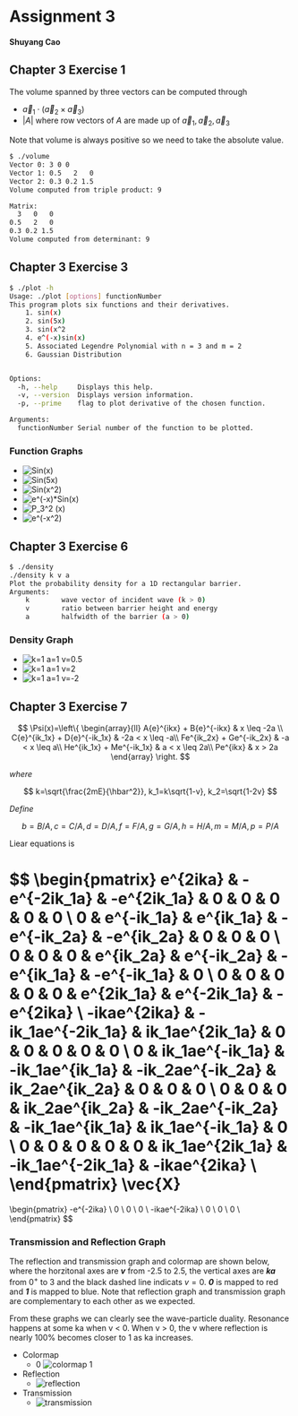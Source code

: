 # Assignment 3

#### Shuyang Cao

## Chapter 3 Exercise 1

The volume spanned by three vectors can be computed through

* $\vec{a}_1 \cdot (\vec{a}_2 \times \vec{a}_3)$
* $|A|$ where row vectors of $A$ are made up of $\vec{a}_1, \vec{a}_2, \vec{a}_3$

Note that volume is always positive so we need to take the absolute value.

```bash
$ ./volume 
Vector 0: 3 0 0
Vector 1: 0.5   2   0
Vector 2: 0.3 0.2 1.5
Volume computed from triple product: 9

Matrix: 
  3   0   0
0.5   2   0
0.3 0.2 1.5
Volume computed from determinant: 9
```

## Chapter 3 Exercise 3

```bash
$ ./plot -h
Usage: ./plot [options] functionNumber
This program plots six functions and their derivatives.
	1. sin(x)
	2. sin(5x)
	3. sin(x^2
	4. e^(-x)sin(x)
	5. Associated Legendre Polynomial with n = 3 and m = 2
	6. Gaussian Distribution


Options:
  -h, --help     Displays this help.
  -v, --version  Displays version information.
  -p, --prime    flag to plot derivative of the chosen function.

Arguments:
  functionNumber Serial number of the function to be plotted.
```

### Function Graphs

* ![Sin(x)](CH3/EX3/1.svg)
* ![Sin(5x)](CH3/EX3/2.svg)
* ![Sin(x^2)](CH3/EX3/3.svg)
* ![e^(-x)*Sin(x)](CH3/EX3/4.svg)
* ![P_3^2 (x)](CH3/EX3/5.svg)
* ![e^(-x^2)](CH3/EX3/6.svg)

## Chapter 3 Exercise 6

```bash
$ ./density
./density k v a
Plot the probability density for a 1D rectangular barrier.
Arguments:
    k        wave vector of incident wave (k > 0)
    v        ratio between barrier height and energy
    a        halfwidth of the barrier (a > 0)
```

### Density Graph

* ![k=1 a=1 v=0.5](CH3/EX6/0.5.svg)
* ![k=1 a=1 v=2](CH3/EX6/2.svg)
* ![k=1 a=1 v=-2](CH3/EX6/-2.svg)

## Chapter 3 Exercise 7

$$
\Psi(x)=\left\{
\begin{array}{ll}
	A{e}^{ikx} + B{e}^{-ikx} & x \leq -2a \\
	C{e}^{ik_1x} + D{e}^{-ik_1x} & -2a < x \leq -a\\
	Fe^{ik_2x} + Ge^{-ik_2x} & -a < x \leq a\\
	He^{ik_1x} + Me^{-ik_1x} & a < x \leq 2a\\
	Pe^{ikx} & x > 2a
\end{array} 
\right.
$$

*where*

$$
k=\sqrt{\frac{2mE}{\hbar^2}}, k_1=k\sqrt{1-v}, k_2=\sqrt{1-2v}
$$

*Define*

$$
b=B/A, c=C/A, d=D/A, f=F/A, g=G/A, h=H/A, m=M/A, p=P/A
$$

Liear equations is

$$
\begin{pmatrix}
	e^{2ika} & -e^{-2ik_1a} & -e^{2ik_1a} & 0 & 0 & 0 & 0 & 0 \\
	0 & e^{-ik_1a} & e^{ik_1a} & -e^{-ik_2a} & -e^{ik_2a} & 0 & 0 & 0 \\
	0 & 0 & 0 & e^{ik_2a} & e^{-ik_2a} & -e^{ik_1a} & -e^{-ik_1a} & 0 \\
	0 & 0 & 0 & 0 & 0 & e^{2ik_1a} & e^{-2ik_1a} & -e^{2ika} \\
	-ikae^{2ika} & -ik_1ae^{-2ik_1a} & ik_1ae^{2ik_1a} & 0 & 0 & 0 & 0 & 0 \\
	0 & ik_1ae^{-ik_1a} & -ik_1ae^{ik_1a} & -ik_2ae^{-ik_2a} & ik_2ae^{ik_2a} & 0 & 0 & 0 \\
	0 & 0 & 0 & ik_2ae^{ik_2a} & -ik_2ae^{-ik_2a} & -ik_1ae^{ik_1a} & ik_1ae^{-ik_1a} & 0 \\
	0 & 0 & 0 & 0 & 0 & ik_1ae^{2ik_1a} & -ik_1ae^{-2ik_1a} & -ikae^{2ika} \\
\end{pmatrix}
\vec{X}
=
\begin{pmatrix}
	-e^{-2ika} \\
	0 \\
	0 \\
	0 \\
	-ikae^{-2ika} \\
	0 \\
	0 \\
	0 \\
\end{pmatrix}
$$

### Transmission and Reflection Graph

The reflection and transmission graph and colormap are shown below, where the horzitonal axes are ***v*** from -2.5 to 2.5, the vertical axes are ***ka*** from $0^+$ to 3 and the black dashed line indicats $v=0$. ***0*** is mapped to red and ***1*** is mapped to blue. Note that reflection graph and transmission graph are complementary to each other as we expected.

From these graphs we can clearly see the wave-particle duality. Resonance happens at some ka when v < 0. When v > 0, the v where reflection is nearly 100% becomes closer to 1 as ka increases.

* Colormap
  * $0$ ![colormap](CH3/EX7/colormap.bmp) $1$
* Reflection
  * ![reflection](CH3/EX7/reflection.bmp)
* Transmission
  * ![transmission](CH3/EX7/transmission.bmp)